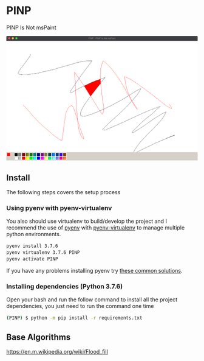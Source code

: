 # PINP
PINP Is Not msPaint

<img src="readme_assets/image3.png"></img>

## Install

The following steps covers the setup process

### Using pyenv with pyenv-virtualenv

You also should use virtualenv to build/develop the project and I recommend the use of [pyenv](https://github.com/pyenv/pyenv) with [pyenv-virtualenv](https://github.com/pyenv/pyenv-virtualenv) to manage multiple python environments.

```bash
pyenv install 3.7.6
pyenv virtualenv 3.7.6 PINP
pyenv activate PINP
```

If you have any problems installing pyenv try [these common solutions](https://github.com/pyenv/pyenv/wiki/Common-build-problems).

### Installing dependencies (Python 3.7.6)

Open your bash and run the follow command to install all the project dependencies, you just need to run the command one time

```bash
(PINP) $ python -m pip install -r requirements.txt
```

## Base Algorithms

https://en.m.wikipedia.org/wiki/Flood_fill
